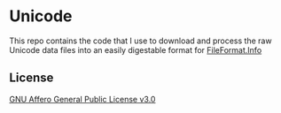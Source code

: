 # Unicode

This repo contains the code that I use to download and process the raw Unicode
data files into an easily digestable format for [FileFormat.Info](https://www.fileformat.info/info/unicode/index.htm)

## License

[GNU Affero General Public License v3.0](LICENSE.txt)
